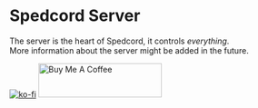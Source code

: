 # Spedcord Server
The server is the heart of Spedcord, it controls *everything*.\
More information about the server might be added in the future.

[![ko-fi](https://www.ko-fi.com/img/githubbutton_sm.svg)](https://ko-fi.com/I2I51SA1D)
<a href="https://www.buymeacoffee.com/Cerus" target="_blank"><img src="https://cdn.buymeacoffee.com/buttons/v2/default-black.png" alt="Buy Me A Coffee" style="height: 60px !important;width: 217px !important;" ></a>

